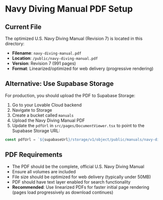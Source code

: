 # Navy Diving Manual PDF Setup

## Current File

The optimized U.S. Navy Diving Manual (Revision 7) is located in this directory:
- **Filename**: `navy-diving-manual.pdf`
- **Location**: `/public/navy-diving-manual.pdf`
- **Version**: Revision 7 (991 pages)
- **Format**: Linearized/optimized for web delivery (progressive rendering)

## Alternative: Use Supabase Storage

For production, you should upload the PDF to Supabase Storage:

1. Go to your Lovable Cloud backend
2. Navigate to Storage
3. Create a bucket called `manuals`
4. Upload the Navy Diving Manual PDF
5. Update the `pdfUrl` in `src/pages/DocumentViewer.tsx` to point to the Supabase Storage URL:

```typescript
const pdfUrl = `${supabaseUrl}/storage/v1/object/public/manuals/navy-diving-manual.pdf`;
```

## PDF Requirements

- The PDF should be the complete, official U.S. Navy Diving Manual
- Ensure all volumes are included
- File size should be optimized for web delivery (typically under 50MB)
- PDF should have text layer enabled for search functionality
- **Recommended**: Use linearized PDFs for faster initial page rendering (pages load progressively as download continues)
